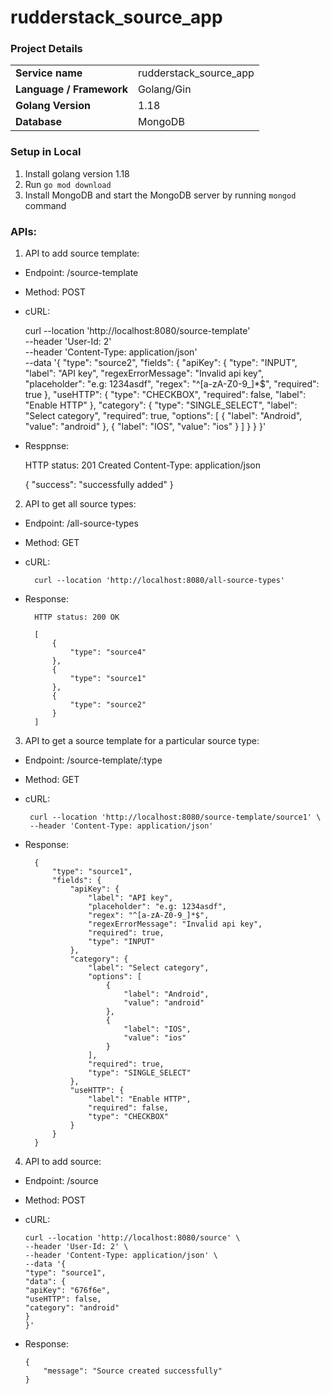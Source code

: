 # rudderstack_source_app

### Project Details

|                          |                        |
|--------------------------|------------------------|
| **Service name**         | rudderstack_source_app |
| **Language / Framework** | Golang/Gin             |
| **Golang Version**       | 1.18                   |
| **Database**             | MongoDB                |


### Setup in Local
1. Install golang version 1.18
2. Run `go mod download`
3. Install MongoDB and start the MongoDB server by running `mongod` command


### APIs:
1. API to add source template:
- Endpoint: /source-template
- Method: POST
- cURL:

            
    curl --location 'http://localhost:8080/source-template' \
    --header 'User-Id: 2' \
    --header 'Content-Type: application/json' \
    --data '{
    "type": "source2",
    "fields": {
    "apiKey": {
    "type": "INPUT",
    "label": "API key",
    "regexErrorMessage": "Invalid api key",
    "placeholder": "e.g: 1234asdf",
    "regex": "^[a-zA-Z0-9_]*$",
    "required": true
    },
    "useHTTP": {
    "type": "CHECKBOX",
    "required": false,
    "label": "Enable HTTP"
    },
    "category": {
    "type": "SINGLE_SELECT",
    "label": "Select category",
    "required": true,
    "options": [
    {
    "label": "Android",
    "value": "android"
    },
    {
    "label": "IOS",
    "value": "ios"
    }
    ]
    }
    }
    }'

- Resppnse:


    HTTP status: 201 Created
    Content-Type: application/json

    {
    "success": "successfully added"
    }

2. API to get all source types:
- Endpoint: /all-source-types
- Method: GET
- cURL:


        curl --location 'http://localhost:8080/all-source-types'

- Response:
        

        HTTP status: 200 OK

        [
            {
                "type": "source4"
            },
            {
                "type": "source1"
            },
            {
                "type": "source2"
            }
        ]

3. API to get a source template for a particular source type:
- Endpoint: /source-template/:type
- Method: GET
- cURL:
    
       curl --location 'http://localhost:8080/source-template/source1' \
       --header 'Content-Type: application/json' 
- Response:


        {
            "type": "source1",
            "fields": {
                "apiKey": {
                    "label": "API key",
                    "placeholder": "e.g: 1234asdf",
                    "regex": "^[a-zA-Z0-9_]*$",
                    "regexErrorMessage": "Invalid api key",
                    "required": true,
                    "type": "INPUT"
                },
                "category": {
                    "label": "Select category",
                    "options": [
                        {
                            "label": "Android",
                            "value": "android"
                        },
                        {
                            "label": "IOS",
                            "value": "ios"
                        }
                    ],
                    "required": true,
                    "type": "SINGLE_SELECT"
                },
                "useHTTP": {
                    "label": "Enable HTTP",
                    "required": false,
                    "type": "CHECKBOX"
                }
            }
        }

4. API to add source:
- Endpoint: /source
- Method: POST
- cURL:
    

      curl --location 'http://localhost:8080/source' \
      --header 'User-Id: 2' \
      --header 'Content-Type: application/json' \
      --data '{
      "type": "source1",
      "data": {
      "apiKey": "676f6e",
      "useHTTP": false,
      "category": "android"
      }
      }'

- Response:

      {
          "message": "Source created successfully"
      }      
